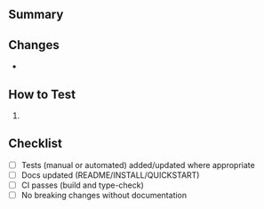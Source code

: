 ## Summary

<!-- Briefly describe the changes and the motivation. -->

## Changes

-

## How to Test

1.

## Checklist

- [ ] Tests (manual or automated) added/updated where appropriate
- [ ] Docs updated (README/INSTALL/QUICKSTART)
- [ ] CI passes (build and type-check)
- [ ] No breaking changes without documentation
